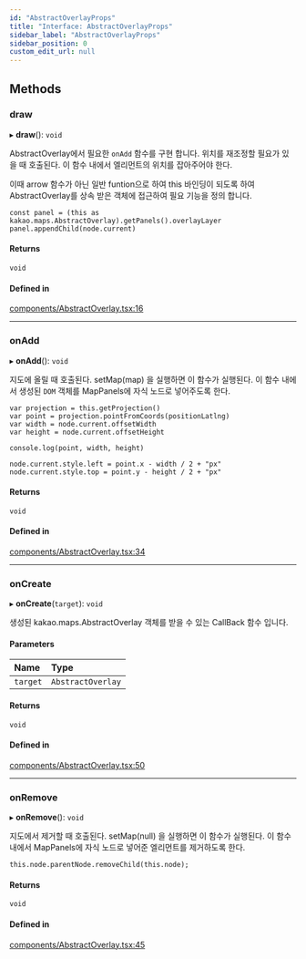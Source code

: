 ```yaml
---
id: "AbstractOverlayProps"
title: "Interface: AbstractOverlayProps"
sidebar_label: "AbstractOverlayProps"
sidebar_position: 0
custom_edit_url: null
---
```


## Methods

### draw

▸ **draw**(): `void`

AbstractOverlay에서 필요한 `onAdd` 함수를 구현 합니다.
위치를 재조정할 필요가 있을 때 호출된다.
이 함수 내에서 엘리먼트의 위치를 잡아주어야 한다.

이때 arrow 함수가 아닌 일반 funtion으로 하여 this 바인딩이 되도록 하여 AbstractOverlay를 상속 받은 객체에 접근하여 필요 기능을 정의 합니다.
```tsx
const panel = (this as kakao.maps.AbstractOverlay).getPanels().overlayLayer
panel.appendChild(node.current)
```

#### Returns

`void`

#### Defined in

[components/AbstractOverlay.tsx:16](https://github.com/JaeSeoKim/react-kakao-maps/blob/66f59fe/src/components/AbstractOverlay.tsx#L16)

___

### onAdd

▸ **onAdd**(): `void`

지도에 올릴 때 호출된다.
setMap(map) 을 실행하면 이 함수가 실행된다.
이 함수 내에서 생성된 `DOM` 객체를 MapPanels에 자식 노드로 넣어주도록 한다.

```tsx
var projection = this.getProjection()
var point = projection.pointFromCoords(positionLatlng)
var width = node.current.offsetWidth
var height = node.current.offsetHeight

console.log(point, width, height)

node.current.style.left = point.x - width / 2 + "px"
node.current.style.top = point.y - height / 2 + "px"
```

#### Returns

`void`

#### Defined in

[components/AbstractOverlay.tsx:34](https://github.com/JaeSeoKim/react-kakao-maps/blob/66f59fe/src/components/AbstractOverlay.tsx#L34)

___

### onCreate

▸ **onCreate**(`target`): `void`

생성된 kakao.maps.AbstractOverlay 객체를 받을 수 있는 CallBack 함수 입니다.

#### Parameters

| Name | Type |
| :------ | :------ |
| `target` | `AbstractOverlay` |

#### Returns

`void`

#### Defined in

[components/AbstractOverlay.tsx:50](https://github.com/JaeSeoKim/react-kakao-maps/blob/66f59fe/src/components/AbstractOverlay.tsx#L50)

___

### onRemove

▸ **onRemove**(): `void`

지도에서 제거할 때 호출된다.
setMap(null) 을 실행하면 이 함수가 실행된다.
이 함수 내에서 MapPanels에 자식 노드로 넣어준 엘리먼트를 제거하도록 한다.

```tsx
this.node.parentNode.removeChild(this.node);
```

#### Returns

`void`

#### Defined in

[components/AbstractOverlay.tsx:45](https://github.com/JaeSeoKim/react-kakao-maps/blob/66f59fe/src/components/AbstractOverlay.tsx#L45)
